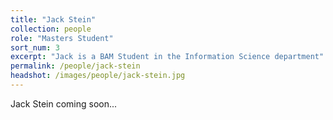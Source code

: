 ```yaml
---
title: "Jack Stein"
collection: people
role: "Masters Student"
sort_num: 3
excerpt: "Jack is a BAM Student in the Information Science department"
permalink: /people/jack-stein
headshot: /images/people/jack-stein.jpg
---
```


Jack Stein coming soon...
